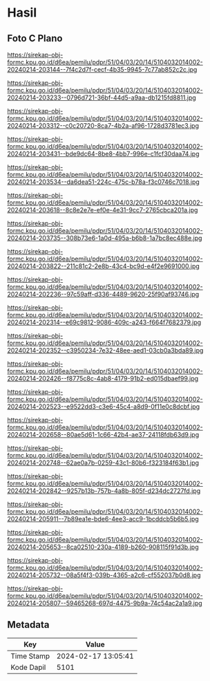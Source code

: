# Hasil

## Foto C Plano

https://sirekap-obj-formc.kpu.go.id/d6ea/pemilu/pdpr/51/04/03/20/14/5104032014002-20240214-203144--7f4c2d7f-cecf-4b35-9945-7c77ab852c2c.jpg

https://sirekap-obj-formc.kpu.go.id/d6ea/pemilu/pdpr/51/04/03/20/14/5104032014002-20240214-203233--0796d721-36bf-44d5-a9aa-db1215fd8811.jpg

https://sirekap-obj-formc.kpu.go.id/d6ea/pemilu/pdpr/51/04/03/20/14/5104032014002-20240214-203312--c0c20720-8ca7-4b2a-af96-1728d3781ec3.jpg

https://sirekap-obj-formc.kpu.go.id/d6ea/pemilu/pdpr/51/04/03/20/14/5104032014002-20240214-203431--bde9dc64-8be8-4bb7-996e-c1fcf30daa74.jpg

https://sirekap-obj-formc.kpu.go.id/d6ea/pemilu/pdpr/51/04/03/20/14/5104032014002-20240214-203534--da6dea51-224c-475c-b78a-f3c0746c7018.jpg

https://sirekap-obj-formc.kpu.go.id/d6ea/pemilu/pdpr/51/04/03/20/14/5104032014002-20240214-203618--8c8e2e7e-ef0e-4e31-9cc7-2765cbca201a.jpg

https://sirekap-obj-formc.kpu.go.id/d6ea/pemilu/pdpr/51/04/03/20/14/5104032014002-20240214-203735--308b73e6-1a0d-495a-b6b8-1a7bc8ec488e.jpg

https://sirekap-obj-formc.kpu.go.id/d6ea/pemilu/pdpr/51/04/03/20/14/5104032014002-20240214-203822--211c81c2-2e8b-43c4-bc9d-e4f2e9691000.jpg

https://sirekap-obj-formc.kpu.go.id/d6ea/pemilu/pdpr/51/04/03/20/14/5104032014002-20240214-202236--97c59aff-d336-4489-9620-25f90af93746.jpg

https://sirekap-obj-formc.kpu.go.id/d6ea/pemilu/pdpr/51/04/03/20/14/5104032014002-20240214-202314--e69c9812-9086-409c-a243-f664f7682379.jpg

https://sirekap-obj-formc.kpu.go.id/d6ea/pemilu/pdpr/51/04/03/20/14/5104032014002-20240214-202352--c3950234-7e32-48ee-aed1-03cb0a3bda89.jpg

https://sirekap-obj-formc.kpu.go.id/d6ea/pemilu/pdpr/51/04/03/20/14/5104032014002-20240214-202426--f8775c8c-4ab8-4179-91b2-ed015dbaef99.jpg

https://sirekap-obj-formc.kpu.go.id/d6ea/pemilu/pdpr/51/04/03/20/14/5104032014002-20240214-202523--e9522dd3-c3e6-45c4-a8d9-0f11e0c8dcbf.jpg

https://sirekap-obj-formc.kpu.go.id/d6ea/pemilu/pdpr/51/04/03/20/14/5104032014002-20240214-202658--80ae5d61-1c66-42b4-ae37-24118fdb63d9.jpg

https://sirekap-obj-formc.kpu.go.id/d6ea/pemilu/pdpr/51/04/03/20/14/5104032014002-20240214-202748--62ae0a7b-0259-43c1-80b6-f323184f63b1.jpg

https://sirekap-obj-formc.kpu.go.id/d6ea/pemilu/pdpr/51/04/03/20/14/5104032014002-20240214-202842--9257b13b-757b-4a8b-805f-d234dc2727fd.jpg

https://sirekap-obj-formc.kpu.go.id/d6ea/pemilu/pdpr/51/04/03/20/14/5104032014002-20240214-205911--7b89ea1e-bde6-4ee3-acc9-1bcddcb5b6b5.jpg

https://sirekap-obj-formc.kpu.go.id/d6ea/pemilu/pdpr/51/04/03/20/14/5104032014002-20240214-205653--8ca02510-230a-4189-b260-908115f91d3b.jpg

https://sirekap-obj-formc.kpu.go.id/d6ea/pemilu/pdpr/51/04/03/20/14/5104032014002-20240214-205732--08a5f4f3-039b-4365-a2c6-cf552037b0d8.jpg

https://sirekap-obj-formc.kpu.go.id/d6ea/pemilu/pdpr/51/04/03/20/14/5104032014002-20240214-205807--59465268-697d-4475-9b9a-74c54ac2a1a9.jpg


## Metadata

| Key        | Value               |
| ---------- | ------------------- |
| Time Stamp | 2024-02-17 13:05:41 |
| Kode Dapil | 5101                |



